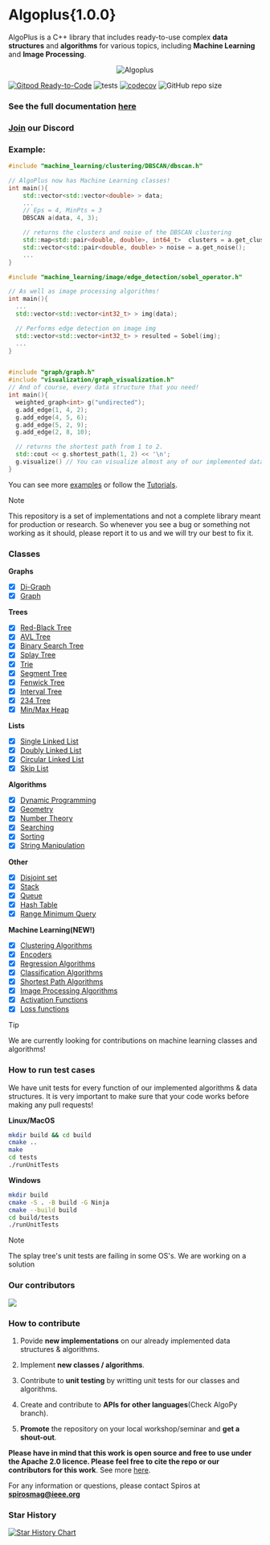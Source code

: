 # Algoplus{1.0.0}

AlgoPlus is a C++ library that includes ready-to-use complex **data structures** and **algorithms** for various topics, including **Machine Learning** and **Image Processing**.

<div align="center">
  <img src="https://github.com/CSRT-NTUA/AlgoPlus/blob/main/assets/logo.png" alt="Algoplus">
</div>

[![Gitpod Ready-to-Code](https://img.shields.io/badge/Gitpod-Ready--to--Code-blue?logo=gitpod)](https://gitpod.io/#https://github.com/spirosmaggioros/AlgoPlus)
![tests](https://github.com/spirosmaggioros/AlgoPlus/actions/workflows/macos_test_cases.yml/badge.svg)
[![codecov](https://codecov.io/gh/spirosmaggioros/AlgoPlus/graph/badge.svg?token=3SBDRHUQR5)](https://codecov.io/gh/spirosmaggioros/AlgoPlus)
![GitHub repo size](https://img.shields.io/github/repo-size/spirosmaggioros/AlgoPlus)

### **See the full documentation [here](https://spirosmaggioros.github.io/AlgoPlus/)**

### **[Join](https://discord.gg/M9nYv4MHz6) our Discord**

### Example:

```cpp
#include "machine_learning/clustering/DBSCAN/dbscan.h"

// AlgoPlus now has Machine Learning classes!
int main(){
    std::vector<std::vector<double> > data;
    ...
    // Eps = 4, MinPts = 3
    DBSCAN a(data, 4, 3);

    // returns the clusters and noise of the DBSCAN clustering
    std::map<std::pair<double, double>, int64_t>  clusters = a.get_clusters();
    std::vector<std::pair<double, double> > noise = a.get_noise();
    ...
}

#include "machine_learning/image/edge_detection/sobel_operator.h"

// As well as image processing algorithms!
int main(){
  ...
  std::vector<std::vector<int32_t> > img(data);

  // Performs edge detection on image img
  std::vector<std::vector<int32_t> > resulted = Sobel(img);
  ...
}


#include "graph/graph.h"
#include "visualization/graph_visualization.h"
// And of course, every data structure that you need!
int main(){
  weighted_graph<int> g("undirected");
  g.add_edge(1, 4, 2);
  g.add_edge(4, 5, 6);
  g.add_edge(5, 2, 9);
  g.add_edge(2, 8, 10);

  // returns the shortest path from 1 to 2.
  std::cout << g.shortest_path(1, 2) << '\n';
  g.visualize() // You can visualize almost any of our implemented data structures!
}
```
You can see more [examples](/examples) or follow the [Tutorials](/tutorial).
> [!Note]
> This repository is a set of implementations and not a complete library meant for production or research. So whenever you see a bug or something not working as it should, please report it to us and we will try our best to fix it.

### Classes

**Graphs**
- [X] [Di-Graph](https://en.wikipedia.org/wiki/Directed_graph)
- [X] [Graph](https://en.wikipedia.org/wiki/Graph_(discrete_mathematics))

**Trees**
- [X] [Red-Black Tree](https://en.wikipedia.org/wiki/Red%E2%80%93black_tree)
- [X] [AVL Tree](https://en.wikipedia.org/wiki/AVL_tree)
- [X] [Binary Search Tree](https://en.wikipedia.org/wiki/Binary_search_tree)
- [X] [Splay Tree](https://en.wikipedia.org/wiki/Splay_tree)
- [X] [Trie](https://en.wikipedia.org/wiki/Trie)
- [X] [Segment Tree](https://en.wikipedia.org/wiki/Segment_tree)
- [X] [Fenwick Tree](https://en.wikipedia.org/wiki/Fenwick_tree)
- [X] [Interval Tree](https://en.wikipedia.org/wiki/Interval_tree)
- [X] [234 Tree](https://en.wikipedia.org/wiki/2%E2%80%933%E2%80%934_tree)
- [X] [Min/Max Heap](https://en.wikipedia.org/wiki/Min-max_heap)

**Lists**
- [X] [Single Linked List](https://en.wikipedia.org/wiki/Linked_list)
- [X] [Doubly Linked List](https://en.wikipedia.org/wiki/Doubly_linked_list)
- [X] [Circular Linked List](https://www.geeksforgeeks.org/circular-linked-list)
- [X] [Skip List](https://en.wikipedia.org/wiki/Skip_list)

**Algorithms**
- [X] [Dynamic Programming](https://en.wikipedia.org/wiki/Dynamic_programming)
- [X] [Geometry](https://en.wikipedia.org/wiki/Computational_geometry)
- [X] [Number Theory](https://en.wikipedia.org/wiki/Number_theory)
- [X] [Searching](https://en.wikipedia.org/wiki/Search_algorithm)
- [X] [Sorting](https://en.wikipedia.org/wiki/Sorting_algorithm)
- [X] [String Manipulation](https://en.wikipedia.org/wiki/String_(computer_science))

**Other**
- [X] [Disjoint set](https://en.wikipedia.org/wiki/Disjoint-set_data_structure)
- [X] [Stack](https://en.wikipedia.org/wiki/Stack_(abstract_data_type))
- [X] [Queue](https://en.wikipedia.org/wiki/Queue_(abstract_data_type))
- [X] [Hash Table](https://en.wikipedia.org/wiki/Hash_table)
- [X] [Range Minimum Query](https://en.wikipedia.org/wiki/Range_minimum_query#:~:text=In%20computer%20science%2C%20a%20range,common%20prefix%20problem%20(LCP).)

**Machine Learning(NEW!)**
- [X] [Clustering Algorithms](https://en.wikipedia.org/wiki/Cluster_analysis)
- [X] [Encoders](https://en.wikipedia.org/wiki/Autoencoder)
- [X] [Regression Algorithms](https://en.wikipedia.org/wiki/Regression_analysis)
- [X] [Classification Algorithms](https://en.wikipedia.org/wiki/Classification)
- [X] [Shortest Path Algorithms](https://en.wikipedia.org/wiki/Shortest_path_problem)
- [X] [Image Processing Algorithms](https://en.wikipedia.org/wiki/Digital_image_processing)
- [X] [Activation Functions](https://en.wikipedia.org/wiki/Activation_function)
- [X] [Loss functions](https://en.wikipedia.org/wiki/Loss_function)

> [!Tip]
> We are currently looking for contributions on machine learning classes and algorithms!

### **How to run test cases**
We have unit tests for every function of our implemented algorithms & data structures. It is very important to make sure that your code works before making any pull requests!

**Linux/MacOS**
```bash
mkdir build && cd build
cmake ..
make
cd tests
./runUnitTests
```
**Windows**
```bash
mkdir build
cmake -S . -B build -G Ninja
cmake --build build
cd build/tests
./runUnitTests
```

> [!Note]
> The splay tree's unit tests are failing in some OS's. We are working on a solution

### **Our contributors**
<a href="https://github.com/spirosmaggioros/AlgoPlus/graphs/contributors">
  <img src="https://contrib.rocks/image?repo=spirosmaggioros/AlgoPlus" />
</a>

### **How to contribute**
1. Povide **new implementations** on our already implemented data structures & algorithms.

3. Implement **new classes / algorithms**.

2. Contribute to **unit testing** by writting unit tests for our classes and algorithms.

3. Create and contribute to **APIs for other languages**(Check AlgoPy branch).

4. **Promote** the repository on your local workshop/seminar and **get a shout-out**.

**Please have in mind that this work is open source and free to use under the Apache 2.0 licence. Please feel free
to cite the repo or our contributors for this work**.
See more [here](.github/CONTRIBUTE/CONTRIBUTE.md).

For any information or questions, please contact Spiros at **spirosmag@ieee.org**

### **Star History**

[![Star History Chart](https://api.star-history.com/svg?repos=spirosmaggioros/AlgoPlus&type=Date)](https://star-history.com/#spirosmaggioros/AlgoPlus&Date)
